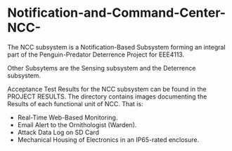 # Notification-and-Command-Center-NCC-
The NCC subsystem is a Notification-Based Subsystem forming an integral part of the Penguin-Predator Deterrence Project for EEE4113.

Other Subsytems are the Sensing subsystem and the Deterrence subsystem.

Acceptance Test Results for the NCC subsystem can be found in the PROJECT RESULTS.  The directory contains images documenting the Results of each functional unit of NCC. That is:
 - Real-Time Web-Based Monitoring.
 - Email Alert to the Ornithologist (Warden).
 - Attack Data Log on SD Card
 - Mechanical Housing of Electronics in an IP65-rated enclosure.
